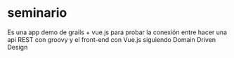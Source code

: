 # seminario
Es una app demo de grails + vue.js para probar la conexión entre hacer una api REST con groovy y el front-end con Vue.js siguiendo Domain Driven Design
